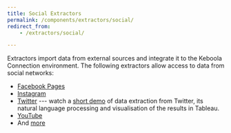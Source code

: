 ```yaml
---
title: Social Extractors
permalink: /components/extractors/social/
redirect_from:
    - /extractors/social/

---
```


Extractors import data from external sources and integrate it to the Keboola Connection environment.
The following extractors allow access to data from social networks:

- [Facebook Pages](/components/extractors/social/facebook/)
- [Instagram](/components/extractors/social/instagram/)
- [Twitter](/components/extractors/social/twitter/) --- watch a [short demo](https://www.youtube.com/watch?v=dx03hlA7dTo)
of data extraction from Twitter, its natural language processing and visualisation of the results in Tableau.
- [YouTube](/components/extractors/social/youtube/)
- And [more](https://components.keboola.com/components)
